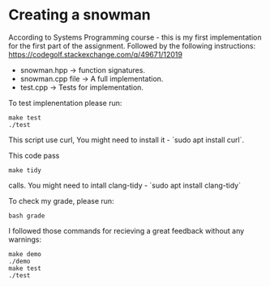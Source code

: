 

# Creating a snowman

According to Systems Programming course - this is my first implementation for the first part of the assignment.
Followed by the following instructions:
https://codegolf.stackexchange.com/q/49671/12019

* snowman.hpp -> function signatures.
* snowman.cpp file -> A full implementation.
* test.cpp -> Tests for implementation.


To test implenentation please run:
<div>

    make test
    ./test

</div>
This script use curl, You might need to install it - `sudo apt install curl`.


This code pass
<div>

    make tidy

</div>
calls. You might need to intall clang-tidy - `sudo apt install clang-tidy`

To check my grade, please run:

<div>

    bash grade

</div>
I followed those commands for recieving a great feedback without any warnings:

<div dir='ltr'>

    make demo
    ./demo
	make test
    ./test

</div>

